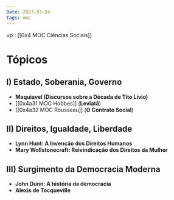 ```yaml
---
Date: 2023-03-24
Tags: moc
---
```

up:: [[0x4 MOC Ciências Sociais]]

# Tópicos
## I) Estado, Soberania, Governo
- **Maquiavel (Discursos sobre a Década de Tito Lívio)**
- [[0x4a31 MOC Hobbes]] (**Leviatã**)
- [[0x4a32 MOC Rousseau]] (**O Contrato Social**)

## II) Direitos, Igualdade, Liberdade
- **Lynn Hunt: A Invenção dos Direitos Humanos**
- **Mary Wollstonecraft: Reivindicação dos Direitos da Mulher**

## III) Surgimento da Democracia Moderna
- **John Dunn: A história da democracia**
- **Alexis de Tocqueville**